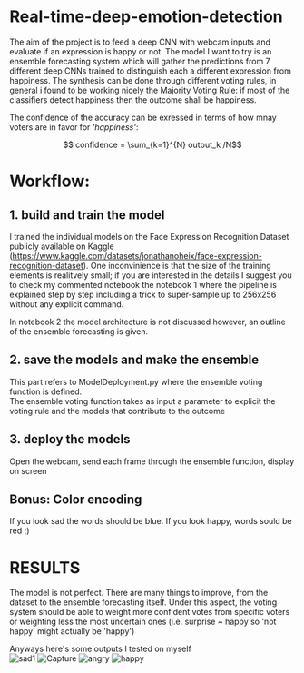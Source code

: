 # Real-time-deep-emotion-detection
The aim of the project is to feed a deep CNN with webcam inputs and evaluate if an expression is happy or not.
The model I want to try is an ensemble forecasting system which will gather the predictions from 7 different deep CNNs trained to distinguish each a different expression from happiness.
The synthesis can be done through different voting rules, in general i found to be working nicely the Majority Voting Rule: if most of the classifiers detect happiness then the outcome shall be happiness. <br>

The confidence of the accuracy can be exressed in terms of how mnay voters are in favor for *'happiness'*:<br>

$$ confidence = \sum_{k=1}^{N} output_k /N$$

# Workflow:
## 1. build and train the model 
I trained the individual models on the Face Expression Recognition Dataset publicly available on Kaggle 
(https://www.kaggle.com/datasets/jonathanoheix/face-expression-recognition-dataset). One inconvinience is that the size of the training elements is realitvely small; if you are
interested in the details I suggest you to check my commented notebook the notebook 1 where the pipeline is 
explained step by step including a trick to super-sample up to 256x256 without any explicit command.

In notebook 2 the model architecture is not discussed however, an outline of the ensemble forecasting is given. 

## 2. save the models and make the ensemble
This part refers to ModelDeployment.py where the ensemble voting function is defined. <br>
The ensemble voting function takes as input a parameter to explicit the voting rule and the models that contribute to the outcome

## 3. deploy the models
Open the webcam, send each frame through the ensemble function, display on screen

## Bonus: Color encoding
If you look sad the words should be blue. If you look happy, words sould be red ;)

# RESULTS
The model is not perfect. There are many things to improve, from the dataset to the ensemble forecasting itself. Under this aspect, the voting system should be able to weight more confident votes from specific voters or weighting less the most uncertain ones (i.e. surprise ~ happy so 'not happy' might actually be 'happy') 

Anyways here's some outputs I tested on myself <br>
![sad1](https://user-images.githubusercontent.com/49094051/194931473-4824c77a-013a-4e00-b2f6-162af33eed7c.PNG)
![Capture](https://user-images.githubusercontent.com/49094051/194931475-cd0bdd8c-dd68-4fd3-baf6-3223985058c1.PNG)
![angry](https://user-images.githubusercontent.com/49094051/194931476-3ccea384-470b-48d2-bcd6-8c43e1f5166a.PNG)
![happy](https://user-images.githubusercontent.com/49094051/194931480-83dd68b0-4bd2-4806-98ff-0076b17e3029.PNG)

